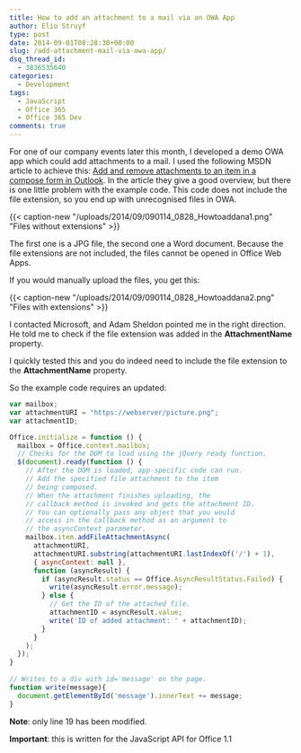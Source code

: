 ```yaml
---
title: How to add an attachment to a mail via an OWA App
author: Elio Struyf
type: post
date: 2014-09-01T08:28:30+00:00
slug: /add-attachment-mail-via-owa-app/
dsq_thread_id:
  - 3836535640
categories:
  - Development
tags:
  - JavaScript
  - Office 365
  - Office 365 Dev
comments: true
---
```


For one of our company events later this month, I developed a demo OWA app which could add attachments to a mail. I used the following MSDN article to achieve this: [Add and remove attachments to an item in a compose form in Outlook](http://msdn.microsoft.com/en-us/library/office/dn568061(v=office.15).aspx). In the article they give a good overview, but there is one little problem with the example code. This code does not include the file extension, so you end up with unrecognised files in OWA.

{{< caption-new "/uploads/2014/09/090114_0828_Howtoaddana1.png" "Files without extensions" >}}

The first one is a JPG file, the second one a Word document. Because the file extensions are not included, the files cannot be opened in Office Web Apps.

If you would manually upload the files, you get this:

{{< caption-new "/uploads/2014/09/090114_0828_Howtoaddana2.png" "Files with extensions" >}}

I contacted Microsoft, and Adam Sheldon pointed me in the right direction. He told me to check if the file extension was added in the **AttachmentName** property.

I quickly tested this and you do indeed need to include the file extension to the **AttachmentName** property.

So the example code requires an updated:

```javascript
var mailbox;
var attachmentURI = "https://webserver/picture.png";
var attachmentID;

Office.initialize = function () {
  mailbox = Office.context.mailbox;
  // Checks for the DOM to load using the jQuery ready function.
  $(document).ready(function () {
    // After the DOM is loaded, app-specific code can run.
    // Add the specified file attachment to the item
    // being composed.
    // When the attachment finishes uploading, the
    // callback method is invoked and gets the attachment ID. 
    // You can optionally pass any object that you would  
    // access in the callback method as an argument to  
    // the asyncContext parameter.
    mailbox.item.addFileAttachmentAsync(
      attachmentURI,
      attachmentURI.substring(attachmentURI.lastIndexOf('/') + 1),
      { asyncContext: null },
      function (asyncResult) {
        if (asyncResult.status == Office.AsyncResultStatus.Failed) {
          write(asyncResult.error.message);
        } else {
          // Get the ID of the attached file.
          attachmentID = asyncResult.value;
          write('ID of added attachment: ' + attachmentID);
        }
      }
    );
  });
}
  
// Writes to a div with id='message' on the page.
function write(message){
  document.getElementById('message').innerText += message; 
}
```

**Note**: only line 19 has been modified.

**Important**: this is written for the JavaScript API for Office 1.1